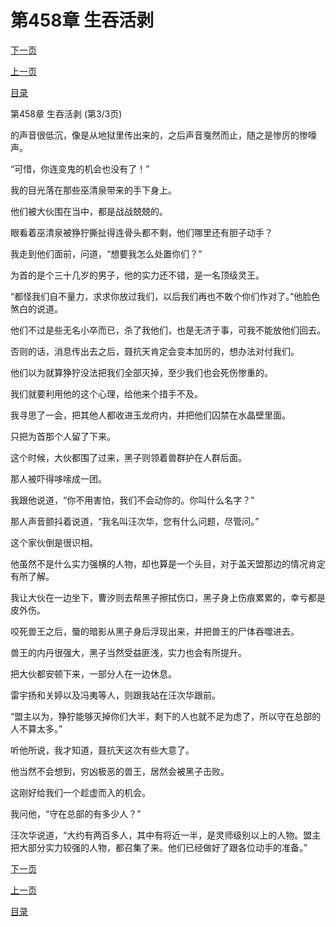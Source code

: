 <h1>第458章   生吞活剥</h1>
            <div><p><a href="./1374_%E7%AC%AC459%E7%AB%A0_%E6%8A%A5%E4%BB%87%E9%9B%AA%E6%81%A8.md">下一页</a></p><p><a href="./1372_%E7%AC%AC458%E7%AB%A0_%E7%94%9F%E5%90%9E%E6%B4%BB%E5%89%A5.md">上一页</a></p><p><a href="../">目录</a></p></div>
            <div><p>第458章   生吞活剥 (第3/3页)</p><p>的声音很低沉，像是从地狱里传出来的，之后声音戛然而止，随之是惨厉的惨嚎声。</p><p>“可惜，你连变鬼的机会也没有了！”</p><p>我的目光落在那些巫清泉带来的手下身上。</p><p>他们被大伙围在当中，都是战战兢兢的。</p><p>眼看着巫清泉被狰狞撕扯得连骨头都不剩，他们哪里还有胆子动手？</p><p>我走到他们面前，问道，“想要我怎么处置你们？”</p><p>为首的是个三十几岁的男子，他的实力还不错，是一名顶级灵王。</p><p>“都怪我们自不量力，求求你放过我们，以后我们再也不敢个你们作对了。”他脸色煞白的说道。</p><p>他们不过是些无名小卒而已，杀了我他们，也是无济于事，可我不能放他们回去。</p><p>否则的话，消息传出去之后，聂抗天肯定会变本加厉的，想办法对付我们。</p><p>他们以为就算狰狞没法把我们全部灭掉，至少我们也会死伤惨重的。</p><p>我们就要利用他的这个心理，给他来个措手不及。</p><p>我寻思了一会，把其他人都收进玉龙府内，并把他们囚禁在水晶壁里面。</p><p>只把为首那个人留了下来。</p><p>这个时候，大伙都围了过来，黑子则领着兽群护在人群后面。</p><p>那人被吓得哆嗦成一团。</p><p>我跟他说道，“你不用害怕，我们不会动你的。你叫什么名字？”</p><p>那人声音颤抖着说道，“我名叫汪次华，您有什么问题，尽管问。”</p><p>这个家伙倒是很识相。</p><p>他虽然不是什么实力强横的人物，却也算是一个头目，对于盖天盟那边的情况肯定有所了解。</p><p>我让大伙在一边坐下，曹汐则去帮黑子擦拭伤口，黑子身上伤痕累累的，幸亏都是皮外伤。</p><p>咬死兽王之后，蜃的暗影从黑子身后浮现出来，并把兽王的尸体吞噬进去。</p><p>兽王的内丹很强大，黑子当然受益匪浅，实力也会有所提升。</p><p>把大伙都安顿下来，一部分人在一边休息。</p><p>雷宇扬和关婷以及冯夷等人，则跟我站在汪次华跟前。</p><p>“盟主以为，狰狞能够灭掉你们大半，剩下的人也就不足为虑了，所以守在总部的人不算太多。”</p><p>听他所说，我才知道，聂抗天这次有些大意了。</p><p>他当然不会想到，穷凶极恶的兽王，居然会被黑子击败。</p><p>这刚好给我们一个趁虚而入的机会。</p><p>我问他，“守在总部的有多少人？”</p><p>汪次华说道，“大约有两百多人，其中有将近一半，是灵师级别以上的人物。盟主把大部分实力较强的人物，都召集了来。他们已经做好了跟各位动手的准备。”</p></div>
            <div><p><a href="./1374_%E7%AC%AC459%E7%AB%A0_%E6%8A%A5%E4%BB%87%E9%9B%AA%E6%81%A8.md">下一页</a></p><p><a href="./1372_%E7%AC%AC458%E7%AB%A0_%E7%94%9F%E5%90%9E%E6%B4%BB%E5%89%A5.md">上一页</a></p><p><a href="../">目录</a></p></div>